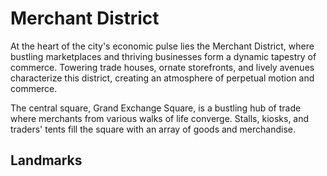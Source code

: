 # Merchant District

At the heart of the city's economic pulse lies the Merchant District, where bustling marketplaces and thriving businesses form a dynamic tapestry of commerce. Towering trade houses, ornate storefronts, and lively avenues characterize this district, creating an atmosphere of perpetual motion and commerce.

The central square, Grand Exchange Square, is a bustling hub of trade where merchants from various walks of life converge. Stalls, kiosks, and traders' tents fill the square with an array of goods and merchandise.

## Landmarks